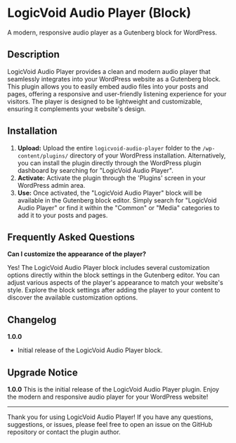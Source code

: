 # LogicVoid Audio Player (Block)

A modern, responsive audio player as a Gutenberg block for WordPress.

## Description

LogicVoid Audio Player provides a clean and modern audio player that seamlessly integrates into your WordPress website as a Gutenberg block.  This plugin allows you to easily embed audio files into your posts and pages, offering a responsive and user-friendly listening experience for your visitors.  The player is designed to be lightweight and customizable, ensuring it complements your website's design.

## Installation

1. **Upload:** Upload the entire `logicvoid-audio-player` folder to the `/wp-content/plugins/` directory of your WordPress installation. Alternatively, you can install the plugin directly through the WordPress plugin dashboard by searching for "LogicVoid Audio Player".
2. **Activate:** Activate the plugin through the 'Plugins' screen in your WordPress admin area.
3. **Use:**  Once activated, the "LogicVoid Audio Player" block will be available in the Gutenberg block editor. Simply search for "LogicVoid Audio Player" or find it within the "Common" or "Media" categories to add it to your posts and pages.

## Frequently Asked Questions

**Can I customize the appearance of the player?**

Yes! The LogicVoid Audio Player block includes several customization options directly within the block settings in the Gutenberg editor.  You can adjust various aspects of the player's appearance to match your website's style. Explore the block settings after adding the player to your content to discover the available customization options.

## Changelog

**1.0.0**
* Initial release of the LogicVoid Audio Player block.

## Upgrade Notice

**1.0.0**
This is the initial release of the LogicVoid Audio Player plugin. Enjoy the modern and responsive audio player for your WordPress website!

---

Thank you for using LogicVoid Audio Player! If you have any questions, suggestions, or issues, please feel free to open an issue on the GitHub repository or contact the plugin author.